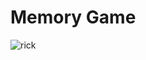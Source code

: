 # Memory Game

![rick](https://github.com/danielginez/memory-game/assets/112114810/0a3a82e0-5dbb-405d-864f-47b793b695de)

